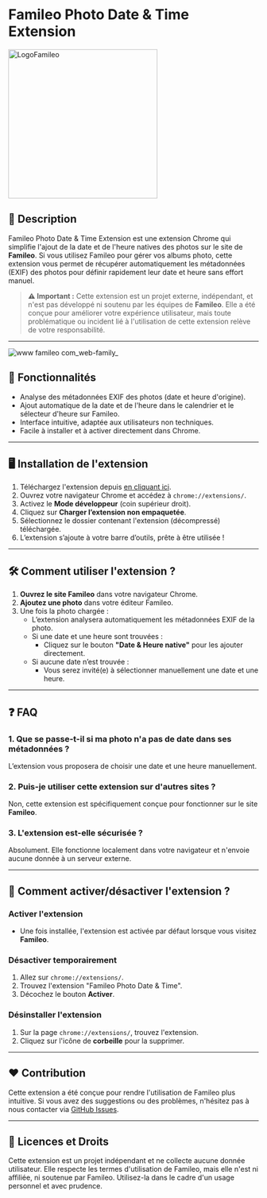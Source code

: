 # Famileo Photo Date & Time Extension

<img src="https://github.com/user-attachments/assets/ad6f2c16-0fba-4416-897c-a1edc3e133b9" alt="LogoFamileo" width="300"/>

## 🌟 **Description**
Famileo Photo Date & Time Extension est une extension Chrome qui simplifie l'ajout de la date et de l'heure natives des photos sur le site de **Famileo**. Si vous utilisez Famileo pour gérer vos albums photo, cette extension vous permet de récupérer automatiquement les métadonnées (EXIF) des photos pour définir rapidement leur date et heure sans effort manuel.

> **⚠️ Important :** Cette extension est un projet externe, indépendant, et n'est pas développé ni soutenu par les équipes de **Famileo**. Elle a été conçue pour améliorer votre expérience utilisateur, mais toute problématique ou incident lié à l'utilisation de cette extension relève de votre responsabilité.

---

![www famileo com_web-family_](https://github.com/user-attachments/assets/48f790b6-9f62-4732-ade5-0d327e768e14)


## 🚀 **Fonctionnalités**
- Analyse des métadonnées EXIF des photos (date et heure d'origine).
- Ajout automatique de la date et de l'heure dans le calendrier et le sélecteur d'heure sur Famileo.
- Interface intuitive, adaptée aux utilisateurs non techniques.
- Facile à installer et à activer directement dans Chrome.

---

## 🖥️ **Installation de l'extension**
1. Téléchargez l'extension depuis [en cliquant ici](https://github.com/nicocouz/Famileo-Photo-Date-Time-Setter/archive/refs/heads/main.zip).
2. Ouvrez votre navigateur Chrome et accédez à `chrome://extensions/`.
3. Activez le **Mode développeur** (coin supérieur droit).
4. Cliquez sur **Charger l’extension non empaquetée**.
5. Sélectionnez le dossier contenant l'extension (décompressé) téléchargée.
6. L’extension s’ajoute à votre barre d’outils, prête à être utilisée !

---

## 🛠️ **Comment utiliser l'extension ?**
1. **Ouvrez le site Famileo** dans votre navigateur Chrome.
2. **Ajoutez une photo** dans votre éditeur Famileo.
3. Une fois la photo chargée :
   - L’extension analysera automatiquement les métadonnées EXIF de la photo.
   - Si une date et une heure sont trouvées :
     - Cliquez sur le bouton **"Date & Heure native"** pour les ajouter directement.
   - Si aucune date n’est trouvée :
     - Vous serez invité(e) à sélectionner manuellement une date et une heure.

---

## ❓ **FAQ**

### **1. Que se passe-t-il si ma photo n'a pas de date dans ses métadonnées ?**
L’extension vous proposera de choisir une date et une heure manuellement.

### **2. Puis-je utiliser cette extension sur d'autres sites ?**
Non, cette extension est spécifiquement conçue pour fonctionner sur le site **Famileo**.

### **3. L'extension est-elle sécurisée ?**
Absolument. Elle fonctionne localement dans votre navigateur et n'envoie aucune donnée à un serveur externe.

---

## 📖 **Comment activer/désactiver l'extension ?**

### **Activer l'extension**
- Une fois installée, l'extension est activée par défaut lorsque vous visitez **Famileo**.

### **Désactiver temporairement**
1. Allez sur `chrome://extensions/`.
2. Trouvez l'extension "Famileo Photo Date & Time".
3. Décochez le bouton **Activer**.

### **Désinstaller l'extension**
1. Sur la page `chrome://extensions/`, trouvez l'extension.
2. Cliquez sur l'icône de **corbeille** pour la supprimer.

---

## ❤️ **Contribution**
Cette extension a été conçue pour rendre l'utilisation de Famileo plus intuitive. Si vous avez des suggestions ou des problèmes, n'hésitez pas à nous contacter via [GitHub Issues](https://github.com/nicocouz/Famileo-Photo-Date-Time-Setter/issues).

---

## 📝 **Licences et Droits**
Cette extension est un projet indépendant et ne collecte aucune donnée utilisateur. Elle respecte les termes d'utilisation de Famileo, mais elle n'est ni affiliée, ni soutenue par Famileo. Utilisez-la dans le cadre d'un usage personnel et avec prudence.
